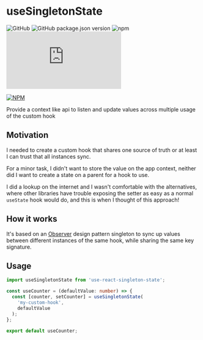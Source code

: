 # useSingletonState

![GitHub](https://img.shields.io/github/license/AndrewLawendy/use-singleton-state)
![GitHub package.json version](https://img.shields.io/github/package-json/v/AndrewLawendy/use-singleton-state)
![npm](https://img.shields.io/npm/dw/use-react-singleton-state)
![GitHub file size in bytes](https://img.shields.io/github/size/AndrewLawendy/use-singleton-state/src/index.ts)

[![NPM](https://nodei.co/npm/use-react-singleton-state.png?downloads=true)](https://nodei.co/npm/use-react-singleton-state/)

Provide a context like api to listen and update values across multiple usage of the custom hook

## Motivation

I needed to create a custom hook that shares one source of truth or at least I can trust that all instances sync.

For a minor task, I didn't want to store the value on the app context, neither did I want to create a state on a parent for a hook to use.

I did a lookup on the internet and I wasn't comfortable with the alternatives, where other libraries have trouble exposing the setter as easy as a normal `useState` hook would do, and this is when I thought of this approach!

## How it works

It's based on an [Observer](https://www.patterns.dev/posts/observer-pattern) design pattern singleton to sync up values between different instances of the same hook, while sharing the same key signature.

## Usage

```typescript
import useSingletonState from 'use-react-singleton-state';

const useCounter = (defaultValue: number) => {
  const [counter, setCounter] = useSingletonState(
    'my-custom-hook',
    defaultValue
  );
};

export default useCounter;
```

